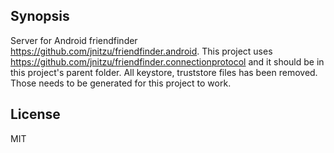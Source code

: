 ## Synopsis

Server for Android friendfinder https://github.com/jnitzu/friendfinder.android. 
This project uses https://github.com/jnitzu/friendfinder.connectionprotocol and it should be in this 
project's parent folder. All keystore, truststore files has been removed.
Those needs to be generated for this project to work.

## License

MIT